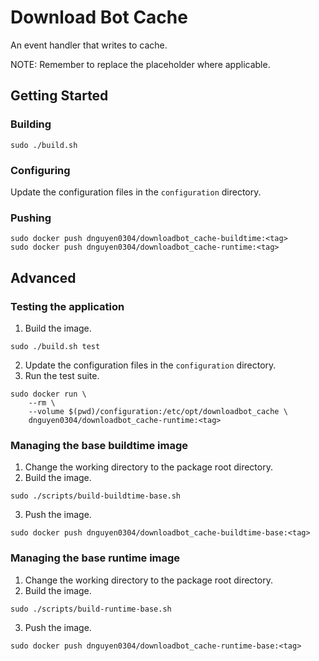 # Download Bot Cache
An event handler that writes to cache.

NOTE: Remember to replace the <tag> placeholder where applicable.

## Getting Started
### Building
```
sudo ./build.sh
```

### Configuring
Update the configuration files in the `configuration` directory.

### Pushing
```
sudo docker push dnguyen0304/downloadbot_cache-buildtime:<tag>
sudo docker push dnguyen0304/downloadbot_cache-runtime:<tag>
```

## Advanced
### Testing the application
1. Build the image.
```
sudo ./build.sh test
```
2. Update the configuration files in the `configuration` directory.
3. Run the test suite.
```
sudo docker run \
    --rm \
    --volume $(pwd)/configuration:/etc/opt/downloadbot_cache \
    dnguyen0304/downloadbot_cache-runtime:<tag>
```

### Managing the base buildtime image
1. Change the working directory to the package root directory.
2. Build the image.
```
sudo ./scripts/build-buildtime-base.sh
```
3. Push the image.
```
sudo docker push dnguyen0304/downloadbot_cache-buildtime-base:<tag>
```

### Managing the base runtime image
1. Change the working directory to the package root directory.
2. Build the image.
```
sudo ./scripts/build-runtime-base.sh
```
3. Push the image.
```
sudo docker push dnguyen0304/downloadbot_cache-runtime-base:<tag>
```
